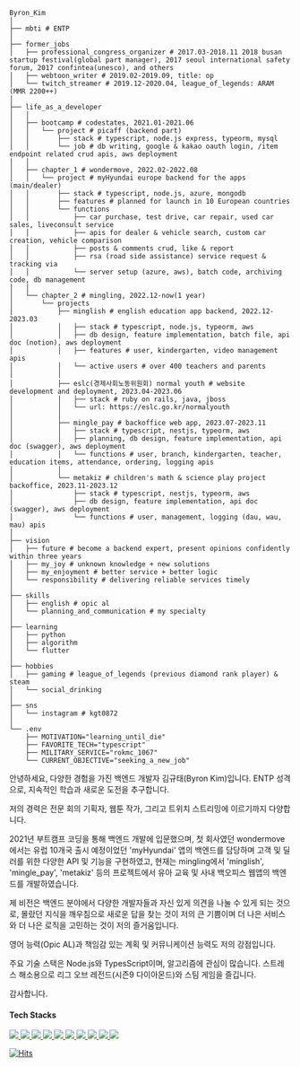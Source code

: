 ```
Byron_Kim
│
├── mbti # ENTP
│
├── former_jobs
│   ├── professional_congress_organizer # 2017.03-2018.11 2018 busan startup festival(global part manager), 2017 seoul international safety forum, 2017 confintea(unesco), and others
│   ├── webtoon_writer # 2019.02-2019.09, title: op
│   └── twitch_streamer # 2019.12-2020.04, league_of_legends: ARAM (MMR 2200++)
│
├── life_as_a_developer
│   │
│   ├── bootcamp # codestates, 2021.01-2021.06
│   │   └── project # picaff (backend part)
│   │       ├── stack # typescript, node.js express, typeorm, mysql
│   │       └── job # db writing, google & kakao oauth login, /item endpoint related crud apis, aws deployment
│   │
│   ├── chapter_1 # wondermove, 2022.02-2022.08
│   │   └── project # myHyundai europe backend for the apps (main/dealer)
│   │       ├── stack # typescript, node.js, azure, mongodb
│   │       ├── features # planned for launch in 10 European countries
│   │       └── functions
│   │           ├── car purchase, test drive, car repair, used car sales, liveconsult service
│   │           ├── apis for dealer & vehicle search, custom car creation, vehicle comparison
│   │           ├── posts & comments crud, like & report
│   │           ├── rsa (road side assistance) service request & tracking via 
│   │           └── server setup (azure, aws), batch code, archiving code, db management
│   │
│   └── chapter_2 # mingling, 2022.12-now(1 year)
│       └── projects
│           ├── minglish # english education app backend, 2022.12-2023.03
│           │   ├── stack # typescript, node.js, typeorm, aws
│           │   ├── db design, feature implementation, batch file, api doc (notion), aws deployment
│           │   ├── features # user, kindergarten, video management apis
│           │   └── active users # over 400 teachers and parents
│           │   
│           ├── eslc(경제사회노동위원회) normal youth # website development and deployment, 2023.04-2023.06
│           │   ├── stack # ruby on rails, java, jboss
│           │   └── url: https://eslc.go.kr/normalyouth
│           │   
│           ├── mingle_pay # backoffice web app, 2023.07-2023.11
│           │   ├── stack # typescript, nestjs, typeorm, aws
│           │   ├── planning, db design, feature implementation, api doc (swagger), aws deployment
│           │   └── functions # user, branch, kindergarten, teacher, education items, attendance, ordering, logging apis
│           │   
│           └── metakiz # children's math & science play project backoffice, 2023.11-2023.12
│               ├── stack # typescript, nestjs, typeorm, aws
│               ├── db design, feature implementation, api doc (swagger), aws deployment
│               └── functions # user, management, logging (dau, wau, mau) apis
│
├── vision
│   ├── future # become a backend expert, present opinions confidently within three years
│   ├── my_joy # unknown knowledge + new solutions
│   ├── my_enjoyment # better service + better logic
│   └── responsibility # delivering reliable services timely
│
├── skills
│   ├── english # opic al
│   └── planning_and_communication # my specialty
│
├── learning
│   ├── python
│   ├── algorithm
│   └── flutter
│   
├── hobbies
│   ├── gaming # league_of_legends (previous diamond rank player) & steam
│   └── social_drinking
│   
├── sns
│   └── instagram # kgt0872
│   
└── .env
    ├── MOTIVATION="learning_until_die"
    ├── FAVORITE_TECH="typescript"
    ├── MILITARY_SERVICE="rokmc_1067"
    └── CURRENT_OBJECTIVE="seeking_a_new_job"
```

안녕하세요, 다양한 경험을 가진 백엔드 개발자 김규태(Byron Kim)입니다. 
ENTP 성격으로, 지속적인 학습과 새로운 도전을 추구합니다.

저의 경력은 전문 회의 기획자, 웹툰 작가, 그리고 트위치 스트리밍에 이르기까지 다양합니다. 

2021년 부트캠프 코딩을 통해 백엔드 개발에 입문했으며,
첫 회사였던 wondermove에서는 유럽 10개국 출시 예정이었던 'myHyundai' 앱의 백엔드를 담당하며 고객 및 딜러를 위한 다양한 API 및 기능을 구현하였고, 
현재는 mingling에서 'minglish', 'mingle_pay', 'metakiz' 등의 프로젝트에서 유아 교육 및 사내 백오피스 웹앱의 백엔드를 개발하였습니다. 

제 비전은 백엔드 분야에서 다양한 개발자들과 자신 있게 의견을 나눌 수 있게 되는 것으로,
몰랐던 지식을 깨우침으로 새로운 답을 찾는 것이 저의 큰 기쁨이며
더 나은 서비스와 더 나은 로직을 고민하는 것이 저의 즐거움입니다.

영어 능력(Opic AL)과 책임감 있는 계획 및 커뮤니케이션 능력도 저의 강점입니다.

주요 기술 스택은 Node.js와 TypesScript이며, 알고리즘에 관심이 많습니다.
스트레스 해소용으로 리그 오브 레전드(시즌9 다이아몬드)와 스팀 게임을 즐깁니다. 

감사합니다.
#### Tech Stacks
  <a href="https://nodejs.org/" target="_blank">
    <img src="https://img.shields.io/badge/Node.js-000000?style=for-the-badge&logo=node.js&logoColor=#339933"/>
  </a>
  <a href="https://www.typescriptlang.org/" target="_blank">
    <img src="https://img.shields.io/badge/TypeScript-000000?style=for-the-badge&logo=typescript&logoColor=#3178C6"/>
  </a>
    <a href="https://ecma-international.org/" target="_blank">
    <img src="https://img.shields.io/badge/javascript-000000?style=for-the-badge&logo=javascript&logoColor=#F7DF1E"/>
  </a>
  
  <a href="https://www.mysql.com/" target="_blank">
    <img src="https://img.shields.io/badge/mysql-000000?style=for-the-badge&logo=mysql&logoColor=#4479A1"/>
  </a>
  <a href="https://www.mongodb.com/" target="_blank">
    <img src="https://img.shields.io/badge/mongodb-000000?style=for-the-badge&logo=mongodb&logoColor=#47A248"/>
  </a>
  <a href="https://sequelize.org/" target="_blank">
    <img src="https://img.shields.io/badge/Sequelize-000000?style=for-the-badge&logo=Sequelize&logoColor=#52B0E7"/>
  </a>
  <a href="https://aws.amazon.com/" target="_blank">
    <img src="https://img.shields.io/badge/aws-000000?style=for-the-badge&logo=Amazon AWS&logoColor=#232F3E"/>
  </a>

 <a href="https://azure.microsoft.com/" target="_blank">
    <img src="https://img.shields.io/badge/Azure-000000?style=for-the-badge&logo=Microsoft Azure&logoColor=#0078D4"/>
  </a>
  <a href="https://rubyonrails.org/" target="_blank">
    <img src="https://img.shields.io/badge/Ruby on Rails-000000?style=for-the-badge&logo=Ruby on Rails&logoColor=#D30001"/>
  </a>
    <img src="https://img.shields.io/badge/Ruby on Rails-000000?style=for-the-badge&logo=Ruby on Rails&logoColor=#D30001"/>
  </a>
</div>


[![Hits](https://hits.sh/github.com/byronkim/hits.svg)](https://hits.sh/github.com/byronkim/hits/)



